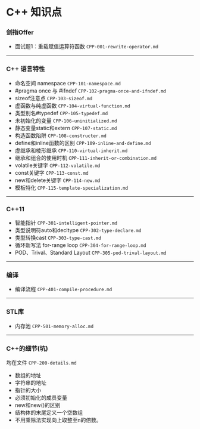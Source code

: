 # C++ 知识点


### 剑指Offer

- 面试题1：重载赋值运算符函数   `CPP-001-rewrite-operator.md`


-----
### C++ 语言特性

- 命名空间 namespace	`CPP-101-namespace.md`
- #pragma once 与 #ifndef	`CPP-102-pragma-once-and-ifndef.md`
- sizeof注意点	`CPP-103-sizeof.md`
- 虚函数与纯虚函数 `CPP-104-virtual-function.md`
- 类型别名#typedef	`CPP-105-typedef.md`
- 未初始化的变量	`CPP-106-uninitialized.md`
- 静态变量static和extern	`CPP-107-static.md`
- 构造函数陷阱	`CPP-108-constructer.md`
- define和inline函数的区别	`CPP-109-inline-and-define.md`
- 虚继承和棱形继承	`CPP-110-virtual-inherit.md`
- 继承和组合的使用时机	`CPP-111-inherit-or-combination.md`
- volatile关键字	`CPP-112-volatile.md`
- const关键字	`CPP-113-const.md`
- new和delete关键字	`CPP-114-new.md`
- 模板特化	`CPP-115-template-specialization.md`

-----
### C++11

- 智能指针	`CPP-301-intelligent-pointer.md`
- 类型说明符auto和decltype	`CPP-302-type-declare.md`
- 类型转换cast	`CPP-303-type-cast.md`
- 循环新写法 for-range loop	`CPP-304-for-range-loop.md`
- POD、Trival、Standard Layout	`CPP-305-pod-trival-layout.md`

-----
### 编译

- 编译流程	`CPP-401-compile-procedure.md`


-----
### STL库
- 内存池	`CPP-501-memory-alloc.md`

-----
### C++的细节(坑)

均在文件 `CPP-200-details.md`
- 数组的地址
- 字符串的地址
- 指针的大小
- 必须初始化的成员变量
- new和new()的区别
- 结构体的末尾定义一个空数组
- 不用乘除法实现向上取整至n的倍数。

